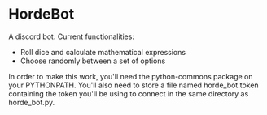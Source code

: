 # HordeBot

A discord bot.
Current functionalities:
  - Roll dice and calculate mathematical expressions
  - Choose randomly between a set of options
  
 In order to make this work, you'll need the python-commons package on your PYTHONPATH. 
 You'll also need to store a file named horde_bot.token containing the token you'll be using to connect in the same directory as horde_bot.py.
